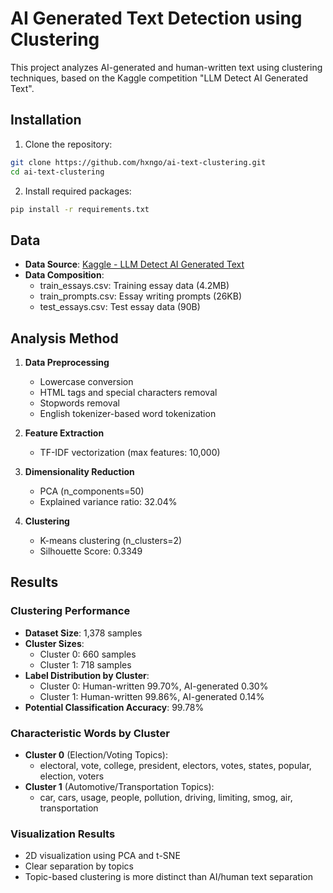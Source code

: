 # AI Generated Text Detection using Clustering

This project analyzes AI-generated and human-written text using clustering techniques, based on the Kaggle competition "LLM Detect AI Generated Text".

## Installation

1. Clone the repository:
```bash
git clone https://github.com/hxngo/ai-text-clustering.git
cd ai-text-clustering
```

2. Install required packages:
```bash
pip install -r requirements.txt
```

## Data

- **Data Source**: [Kaggle - LLM Detect AI Generated Text](https://www.kaggle.com/competitions/llm-detect-ai-generated-text/data)
- **Data Composition**:
  - train_essays.csv: Training essay data (4.2MB)
  - train_prompts.csv: Essay writing prompts (26KB)
  - test_essays.csv: Test essay data (90B)

## Analysis Method

1. **Data Preprocessing**
   - Lowercase conversion
   - HTML tags and special characters removal
   - Stopwords removal
   - English tokenizer-based word tokenization

2. **Feature Extraction**
   - TF-IDF vectorization (max features: 10,000)

3. **Dimensionality Reduction**
   - PCA (n_components=50)
   - Explained variance ratio: 32.04%

4. **Clustering**
   - K-means clustering (n_clusters=2)
   - Silhouette Score: 0.3349

## Results

### Clustering Performance
- **Dataset Size**: 1,378 samples
- **Cluster Sizes**:
  - Cluster 0: 660 samples
  - Cluster 1: 718 samples
- **Label Distribution by Cluster**:
  - Cluster 0: Human-written 99.70%, AI-generated 0.30%
  - Cluster 1: Human-written 99.86%, AI-generated 0.14%
- **Potential Classification Accuracy**: 99.78%

### Characteristic Words by Cluster
- **Cluster 0** (Election/Voting Topics):
  - electoral, vote, college, president, electors, votes, states, popular, election, voters
- **Cluster 1** (Automotive/Transportation Topics):
  - car, cars, usage, people, pollution, driving, limiting, smog, air, transportation

### Visualization Results
- 2D visualization using PCA and t-SNE
- Clear separation by topics
- Topic-based clustering is more distinct than AI/human text separation